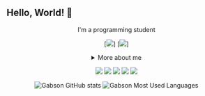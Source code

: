 ## Hello, World! 👋

<div align="center">

I'm a programming student
  
[<img src="https://img.shields.io/badge/Java-ED8B00?style=for-the-badge&logo=java&logoColor=white" />]
[<img src="https://img.shields.io/badge/JavaScript-323330?style=for-the-badge&logo=javascript&logoColor=F7DF1E" />]

<details>
  <summary> More about me</summary>
<div align="left">
 
``` js
const Gabs = {
    personal: {
        fullName: 'Gabson Portela',
        birthDate: '1995-06-10',
        interests: ['music', 'games', 'language learning', 'movies'],
    },
    technical: {
        technologies: {
            frontEnd: {
                Javascript: ['Vanilla JS'],
                HTML: ['HTML5', 'Semantic HTML'],
                CSS: ['Bootstrap'],
            },
    }
}
```
  </div>
</details>


  
[<img src="https://img.shields.io/badge/Gmail-D14836?style=for-the-badge&logo=gmail&logoColor=white" />](mailto:gabsonrsp.dev@gmail.com)
[<img src="https://img.shields.io/badge/twitter-%231DA1F2.svg?&style=for-the-badge&logo=twitter&logoColor=white" />](https://twitter.com/GabsonRogeer)
[<img src="https://img.shields.io/badge/linkedin-%230077B5.svg?&style=for-the-badge&logo=linkedin&logoColor=white" />](https://www.linkedin.com/in/gabson-portela-6785b5176/) 
[<img src = "https://img.shields.io/badge/instagram-%23E4405F.svg?&style=for-the-badge&logo=instagram&logoColor=white">](https://www.instagram.com/gabsonrogeer/)
[<img src = "https://img.shields.io/badge/Steam-000000?style=for-the-badge&logo=steam&logoColor=white">](https://steamcommunity.com/id/kak00/)
	
  
![Gabson GitHub stats](https://github-readme-stats.vercel.app/api?username=gabsonrogeer&show_icons=true&theme=onedark)
![Gabson Most Used Languages](https://github-readme-stats.vercel.app/api/top-langs/?username=gabsonrogeer&layout=compact&langs_count=8&theme=onedark)
